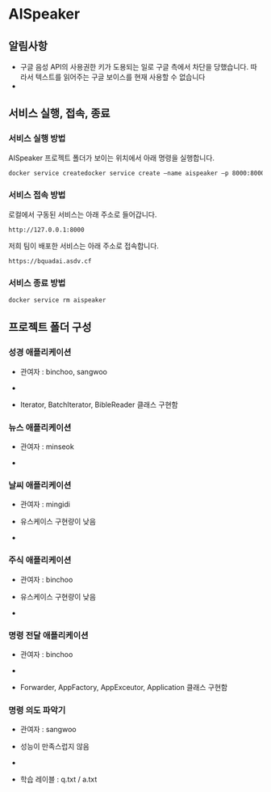 # AISpeaker

## 알림사항

- 구글 음성 API의 사용권한 키가 도용되는 일로 구글 측에서 차단을 당했습니다. 따라서 텍스트를 읽어주는 구글 보이스를 현재 사용할 수 없습니다
- 

## 서비스 실행, 접속, 종료

### 서비스 실행 방법

AISpeaker 프로젝트 폴더가 보이는 위치에서 아래 명령을 실행합니다. 

```bash
docker service createdocker service create —name aispeaker –p 8000:8000 —mount “type=bind.src=$(pwd)/AISpeaker,dst=/myservice” xentai/aispeaker
```

### 서비스 접속 방법

로컬에서 구동된 서비스는 아래 주소로 들어갑니다.

```http
http://127.0.0.1:8000
```

저희 팀이 배포한 서비스는 아래 주소로 접속합니다.

```http
https://bquadai.asdv.cf
```

### 서비스 종료 방법

```bash
docker service rm aispeaker
```

## 프로젝트 폴더 구성

### 성경 애플리케이션

- 관여자 : binchoo, sangwoo

- [bible]: https://github.com/binchoo/AISpeaker/tree/master/bible

- Iterator, BatchIterator, BibleReader 클래스 구현함

### 뉴스 애플리케이션

- 관여자 : minseok

- [news]: https://github.com/binchoo/AISpeaker/tree/master/news	"news폴더"

### 날씨 애플리케이션

- 관여자 : mingidi

- 유스케이스 구현량이 낮음

- [weather]: https://github.com/binchoo/AISpeaker/tree/master/weather	"weather폴더"

### 주식 애플리케이션

- 관여자 : binchoo

- 유스케이스 구현량이 낮음

- [stock]: https://github.com/binchoo/AISpeaker/tree/master/stock	"stock폴더"

### 명령 전달 애플리케이션

- 관여자 : binchoo

- [Forwarder]: https://github.com/binchoo/AISpeaker/tree/master/Forwarder	"Forwarder폴더"

- Forwarder, AppFactory, AppExceutor, Application 클래스 구현함

### 명령 의도 파악기

- 관여자 : sangwoo

- 성능이 만족스럽지 않음

- [QuestionClassifier]: https://github.com/binchoo/AISpeaker/tree/master/QuestionClassifier	"QuestionClassifier폴더"

- 학습 레이블 : q.txt / a.txt
